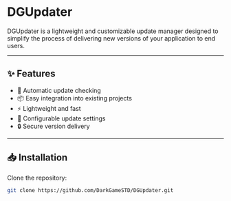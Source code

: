 # DGUpdater

DGUpdater is a lightweight and customizable update manager designed to simplify the process of delivering new versions of your application to end users.  

---

## ✨ Features
- 🔄 Automatic update checking  
- 📦 Easy integration into existing projects  
- ⚡ Lightweight and fast  
- 🔧 Configurable update settings  
- 🔒 Secure version delivery  

---

## 📥 Installation
Clone the repository:
```bash
git clone https://github.com/DarkGameSTD/DGUpdater.git

